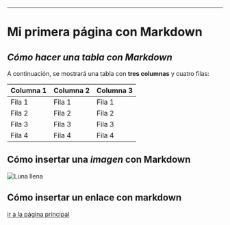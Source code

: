 
---
# Mi primera página con Markdown

## *Cómo hacer una tabla con Markdown*
A continuación, se mostrará una tabla con **tres columnas** y cuatro filas:

| Columna 1        | Columna 2        | Columna 3        |
|------------------|------------------|------------------|
| Fila 1           | Fila 1           | Fila 1           |
| Fila 2           | Fila 2           | Fila 2           |
| Fila 3           | Fila 3           | Fila 3           |
| Fila 4           | Fila 4           | Fila 4           |


## Cómo insertar una _imagen_ con Markdown
[Luna]: https://upload.wikimedia.org/wikipedia/commons/e/e1/FullMoon2010.jpg

![Luna llena][Luna]


## Cómo insertar un enlace con markdown
[enlace]: https://github.com/javierIbanezMurgui/Repositorio_javier_ibanez/blob/main/README.md

[ir a la página principal][enlace]

